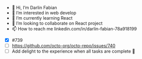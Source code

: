 - 👋 Hi, I’m Darlin Fabian
- 👀 I’m interested in web develop
- 🌱 I’m currently learning React
- 💞️ I’m looking to collaborate on React project
- 📫 How to reach me linkedin.com/in/darlin-fabian-78a918199


- [x] #739
- [ ] https://github.com/octo-org/octo-repo/issues/740
- [ ] Add delight to the experience when all tasks are complete :tada:

<!---
darlinf/darlinf is a ✨ special ✨ repository because its `README.md` (this file) appears on your GitHub profile.
You can click the Preview link to take a look at your changes.
--->
